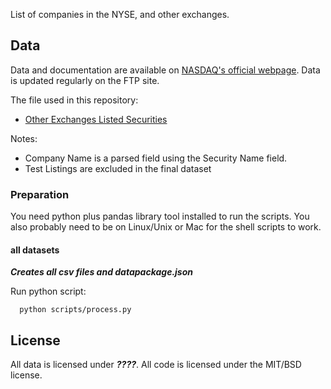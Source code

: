 List of companies in the NYSE, and other exchanges.

## Data

Data and documentation are available on [NASDAQ's official webpage](http://www.nasdaqtrader.com/trader.aspx?id=symboldirdefs). Data is updated regularly on the FTP site.

The file used in this repository:
* [Other Exchanges Listed Securities](ftp://ftp.nasdaqtrader.com/symboldirectory/otherlisted.txt)

Notes:

* Company Name is a parsed field using the Security Name field.
* Test Listings are excluded in the final dataset

### Preparation

You need python plus pandas library tool installed to run the
scripts. You also probably need to be on Linux/Unix or Mac for the shell
scripts to work.


#### all datasets

***Creates all csv files and datapackage.json***

Run python script:

      python scripts/process.py


## License

All data is licensed under ***????***. All code is licensed under the MIT/BSD license.
